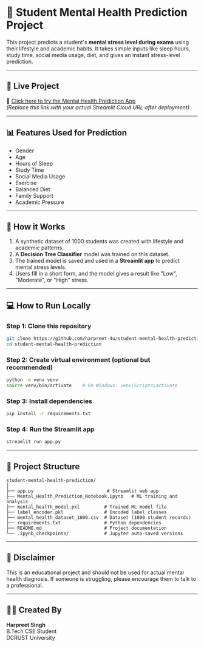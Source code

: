 # 🧠 Student Mental Health Prediction Project

This project predicts a student's **mental stress level during exams** using their lifestyle and academic habits. It takes simple inputs like sleep hours, study time, social media usage, diet, and gives an instant stress-level prediction.

---

## 🚀 Live Project

🔗 [Click here to try the Mental Health Prediction App](https://studentmentalhealthprediction.streamlit.app/)  
*(Replace this link with your actual Streamlit Cloud URL after deployment)*

---

## 📊 Features Used for Prediction

- Gender  
- Age  
- Hours of Sleep  
- Study Time  
- Social Media Usage  
- Exercise  
- Balanced Diet  
- Family Support  
- Academic Pressure  

---

## 🧠 How it Works

1. A synthetic dataset of 1000 students was created with lifestyle and academic patterns.
2. A **Decision Tree Classifier** model was trained on this dataset.
3. The trained model is saved and used in a **Streamlit app** to predict mental stress levels.
4. Users fill in a short form, and the model gives a result like "Low", "Moderate", or "High" stress.

---

## 💻 How to Run Locally

### Step 1: Clone this repository

```bash
git clone https://github.com/harpreet-4u/student-mental-health-prediction.git
cd student-mental-health-prediction
```

### Step 2: Create virtual environment (optional but recommended)

```bash
python -m venv venv
source venv/bin/activate    # On Windows: venv\Scripts\activate
```

### Step 3: Install dependencies

```bash
pip install -r requirements.txt
```

### Step 4: Run the Streamlit app

```bash
streamlit run app.py
```

---

## 📁 Project Structure

```
student-mental-health-prediction/
│
├── app.py                           # Streamlit web app
├── Mental_Health_Prediction_Notebook.ipynb   # ML training and analysis
├── mental_health_model.pkl         # Trained ML model file
├── label_encoder.pkl               # Encoded label classes
├── mental_health_dataset_1000.csv  # Dataset (1000 student records)
├── requirements.txt                # Python dependencies
├── README.md                       # Project documentation
└── .ipynb_checkpoints/             # Jupyter auto-saved versions
```

---

## 📌 Disclaimer

This is an educational project and should not be used for actual mental health diagnosis. If someone is struggling, please encourage them to talk to a professional.

---

## 👨‍💻 Created By

**Harpreet Singh**  
B.Tech CSE Student  
DCRUST University  
